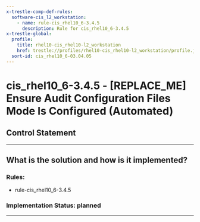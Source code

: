 ```yaml
---
x-trestle-comp-def-rules:
  software-cis_l2_workstation:
    - name: rule-cis_rhel10_6-3.4.5
      description: Rule for cis_rhel10_6-3.4.5
x-trestle-global:
  profile:
    title: rhel10-cis_rhel10-l2_workstation
    href: trestle://profiles/rhel10-cis_rhel10-l2_workstation/profile.json
  sort-id: cis_rhel10_6-03.04.05
---
```


# cis_rhel10_6-3.4.5 - \[REPLACE_ME\] Ensure Audit Configuration Files Mode Is Configured (Automated)

## Control Statement

______________________________________________________________________

## What is the solution and how is it implemented?

<!-- For implementation status enter one of: implemented, partial, planned, alternative, not-applicable -->

<!-- Note that the list of rules under ### Rules: is read-only and changes will not be captured after assembly to JSON -->

<!-- Add control implementation description here for control: cis_rhel10_6-3.4.5 -->

### Rules:

  - rule-cis_rhel10_6-3.4.5

### Implementation Status: planned

______________________________________________________________________
